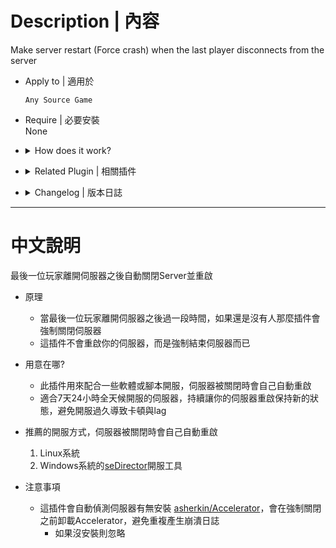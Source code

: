 # Description | 內容
Make server restart (Force crash) when the last player disconnects from the server

* Apply to | 適用於
    ```
    Any Source Game
    ```

* Require | 必要安裝
<br/>None

* <details><summary>How does it work?</summary>

  * When the last player disconnects from the server, this plugin will force server crash itself.
  * This plugin does not restart your server, you need to use server tools or linux system, which make server auto-restart if crash. For example
    1. LINUX
    2. WINDOWS with [seDirector](https://sedirector.net/)
  * Keep your server clean and fresh, get rid of laggy and huge memory usage
  * Unload [Accelerator extension](https://forums.alliedmods.net/showthread.php?t=277703) automatically before crash. Avoid crash report spam.
</details>

* <details><summary>Related Plugin | 相關插件</summary>

	1. [asherkin/Accelerator](https://forums.alliedmods.net/showthread.php?t=277703): Analyses crash reports to extract useful information and uploads the crash reports
		> 伺服器崩潰會有記錄，可以查看崩潰日誌
</details>

* <details><summary>Changelog | 版本日誌</summary>

	* v3.3 (2024-12-7)
	* v3.2 (2024-11-30)
	* v3.1 (2024-10-26)
		* Optimize Code
		
	* v3.0 (2024-3-19)
		* Add log

	* v2.9 (2024-2-27)
	* v2.8 (2024-1-21)
		* Optimize Code

	* v2.4 (2023-3-29)
		* Auto detect Accelerator extension and unload extension　before shutdown
		* Remove Cvar

	* v1.0
		* Initial Release
</details>

- - - -
# 中文說明
最後一位玩家離開伺服器之後自動關閉Server並重啟

* 原理
	* 當最後一位玩家離開伺服器之後過一段時間，如果還是沒有人那麼插件會強制關閉伺服器
    * 這插件不會重啟你的伺服器，而是強制結束伺服器而已

* 用意在哪?
    * 此插件用來配合一些軟體或腳本開服，伺服器被關閉時會自己自動重啟
    * 適合7天24小時全天候開服的伺服器，持續讓你的伺服器重啟保持新的狀態，避免開服過久導致卡頓與lag

* 推薦的開服方式，伺服器被關閉時會自己自動重啟
    1. Linux系統
    2. Windows系統的[seDirector](https://sedirector.net/)開服工具

* 注意事項
    * 這插件會自動偵測伺服器有無安裝 [asherkin/Accelerator](https://forums.alliedmods.net/showthread.php?t=277703)，會在強制關閉之前卸載Accelerator，避免重複產生崩潰日誌
        * 如果沒安裝則忽略
